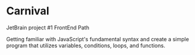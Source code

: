 # Carnival
JetBrain project #1 FrontEnd Path


Getting familiar with JavaScript's fundamental syntax and create a simple program that utilizes variables, conditions, loops, and functions.

